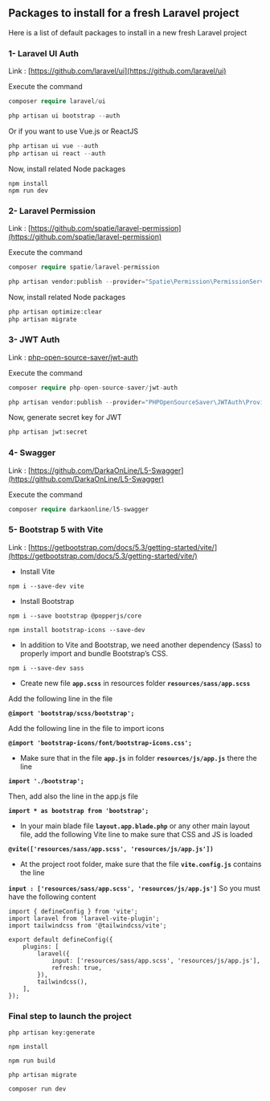 
## Packages to install for a fresh Laravel project
Here is a list of default packages to install in a new fresh Laravel project 


### **1- Laravel UI Auth**

Link : [https://github.com/laravel/ui](https://github.com/laravel/ui)

Execute the command
``` php
composer require laravel/ui
```

``` php
php artisan ui bootstrap --auth
```
Or if you want to use Vue.js or ReactJS
``` php
php artisan ui vue --auth
php artisan ui react --auth
```

Now, install related Node packages
``` console
npm install
npm run dev
```


### **2- Laravel Permission**

Link : [https://github.com/spatie/laravel-permission](https://github.com/spatie/laravel-permission)

Execute the command
``` php
composer require spatie/laravel-permission
```

``` php
php artisan vendor:publish --provider="Spatie\Permission\PermissionServiceProvider"
```


Now, install related Node packages
``` php
php artisan optimize:clear
php artisan migrate
```

### **3- JWT Auth**

Link : [php-open-source-saver/jwt-auth](php-open-source-saver/jwt-auth)

Execute the command
``` php
composer require php-open-source-saver/jwt-auth
```

``` php
php artisan vendor:publish --provider="PHPOpenSourceSaver\JWTAuth\Providers\LaravelServiceProvider"
```

Now, generate secret key for JWT
``` php
php artisan jwt:secret
```


### **4- Swagger**

Link : [https://github.com/DarkaOnLine/L5-Swagger](https://github.com/DarkaOnLine/L5-Swagger)

Execute the command
``` php
composer require darkaonline/l5-swagger
```


### **5- Bootstrap 5 with Vite**

Link : [https://getbootstrap.com/docs/5.3/getting-started/vite/](https://getbootstrap.com/docs/5.3/getting-started/vite/)

* Install Vite

``` console
npm i --save-dev vite
```

* Install Bootstrap

``` console
npm i --save bootstrap @popperjs/core
```

``` console
npm install bootstrap-icons --save-dev
```

* In addition to Vite and Bootstrap, we need another dependency (Sass) to properly import and bundle Bootstrap’s CSS.

``` console
npm i --save-dev sass
```

* Create new file **`app.scss`** in resources folder **`resources/sass/app.scss`**

Add the following line in the file

**`@import 'bootstrap/scss/bootstrap';`**

Add the following line in the file to import icons

**`@import 'bootstrap-icons/font/bootstrap-icons.css';`**


* Make sure that in the file **`app.js`** in folder **`resources/js/app.js`** there the line

**`import './bootstrap';`**

Then, add also the line in the app.js file

**`import * as bootstrap from 'bootstrap';`**


* In your main blade file **`layout.app.blade.php`** or any other main layout file, add the following Vite line to make sure that CSS and JS is loaded

**`@vite(['resources/sass/app.scss', 'resources/js/app.js'])`**

* At the project root folder, make sure that the file **`vite.config.js`** contains the line

**`input : ['resources/sass/app.scss', 'resources/js/app.js']`**
So you must have the following content

``` console
import { defineConfig } from 'vite';
import laravel from 'laravel-vite-plugin';
import tailwindcss from '@tailwindcss/vite';

export default defineConfig({
    plugins: [
        laravel({
            input: ['resources/sass/app.scss', 'resources/js/app.js'],
            refresh: true,
        }),
        tailwindcss(),
    ],
});
```




### **Final step to launch the project**

``` console
php artisan key:generate

npm install

npm run build

php artisan migrate

composer run dev
```